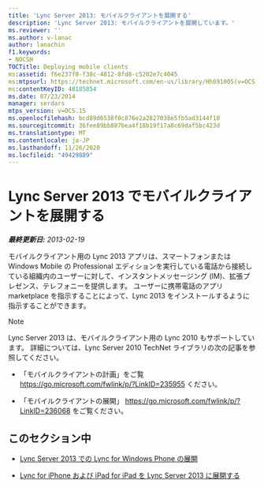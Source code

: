 ```yaml
---
title: 'Lync Server 2013: モバイルクライアントを展開する'
description: 'Lync Server 2013: モバイルクライアントを展開しています。'
ms.reviewer: ''
ms.author: v-lanac
author: lanachin
f1.keywords:
- NOCSH
TOCTitle: Deploying mobile clients
ms:assetid: f6e237f8-f38c-4812-8fd8-c5202e7c4045
ms:mtpsurl: https://technet.microsoft.com/en-us/library/Hh691005(v=OCS.15)
ms:contentKeyID: 48185854
ms.date: 07/23/2014
manager: serdars
mtps_version: v=OCS.15
ms.openlocfilehash: bcd89d6538f0c876e2a2827038e5fb5ad3144f10
ms.sourcegitcommit: 36fee89bb887bea4f18b19f17a8c69daf5bc423d
ms.translationtype: MT
ms.contentlocale: ja-JP
ms.lasthandoff: 11/26/2020
ms.locfileid: "49429889"
---
```

# <a name="deploying-mobile-clients-in-lync-server-2013"></a>Lync Server 2013 でモバイルクライアントを展開する

<div data-xmlns="http://www.w3.org/1999/xhtml">

<div class="topic" data-xmlns="http://www.w3.org/1999/xhtml" data-msxsl="urn:schemas-microsoft-com:xslt" data-cs="https://msdn.microsoft.com/">

<div data-asp="https://msdn2.microsoft.com/asp">



</div>

<div id="mainSection">

<div id="mainBody">

<span> </span>

_**最終更新日:** 2013-02-19_

モバイルクライアント用の Lync 2013 アプリは、スマートフォンまたは Windows Mobile の Professional エディションを実行している電話から接続している組織内のユーザーに対して、インスタントメッセージング (IM)、拡張プレゼンス、テレフォニーを提供します。 ユーザーに携帯電話のアプリ marketplace を指示することによって、Lync 2013 をインストールするように指示することができます。

<div>


> [!NOTE]  
> Lync Server 2013 は、モバイルクライアント用の Lync 2010 もサポートしています。 詳細については、Lync Server 2010 TechNet ライブラリの次の記事を参照してください。 
> <UL>
> <LI>
> <P>「モバイルクライアントの計画」をご覧 <A href="https://go.microsoft.com/fwlink/p/?linkid=235955">https://go.microsoft.com/fwlink/p/?LinkID=235955</A> ください。</P>
> <LI>
> <P>「モバイルクライアントの展開」 <A href="https://go.microsoft.com/fwlink/p/?linkid=236068">https://go.microsoft.com/fwlink/p/?LinkID=236068</A> をご覧ください。</P></LI></UL>



</div>

<div>

## <a name="in-this-section"></a>このセクション中

  - [Lync Server 2013 での Lync for Windows Phone の展開](lync-server-2013-deploying-lync-for-windows-phone.md)

  - [Lync for iPhone および iPad for iPad を Lync Server 2013 に展開する](lync-server-2013-deploying-lync-for-iphone-and-ipad.md)

</div>

</div>

<span> </span>

</div>

</div>

</div>

